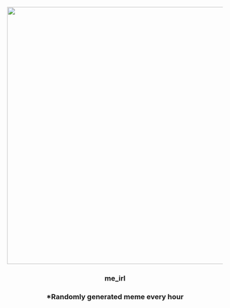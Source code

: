 <p align="center">
        <img src="https://i.redd.it/9lgwivvn94t81.jpg" width="600" height="600">
        </p>
        <h3 align="center">me_irl</h3>
        <h3 align="center">*Randomly generated meme every hour</h3>
    